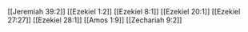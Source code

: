 [[Jeremiah 39:2]]
[[Ezekiel 1:2]]
[[Ezekiel 8:1]]
[[Ezekiel 20:1]]
[[Ezekiel 27:27]]
[[Ezekiel 28:1]]
[[Amos 1:9]]
[[Zechariah 9:2]]
